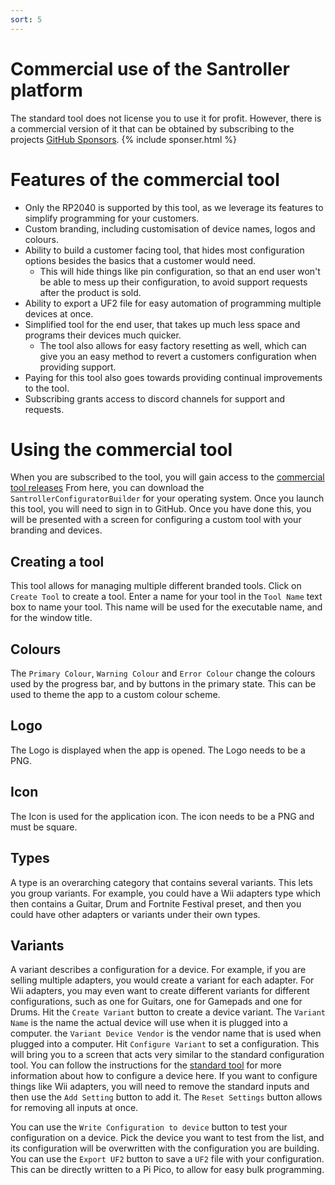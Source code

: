 ```yaml
---
sort: 5
---
```

# Commercial use of the Santroller platform
The standard tool does not license you to use it for profit. 
However, there is a commercial version of it that can be obtained by subscribing to the projects [GitHub Sponsors](https://github.com/sponsors/sanjay900).
{% include sponser.html %}

# Features of the commercial tool
* Only the RP2040 is supported by this tool, as we leverage its features to simplify programming for your customers.
* Custom branding, including customisation of device names, logos and colours.
* Ability to build a customer facing tool, that hides most configuration options besides the basics that a customer would need.
  * This will hide things like pin configuration, so that an end user won't be able to mess up their configuration, to avoid support requests after the product is sold.
* Ability to export a UF2 file for easy automation of programming multiple devices at once.
* Simplified tool for the end user, that takes up much less space and programs their devices much quicker.
  * The tool also allows for easy factory resetting as well, which can give you an easy method to revert a customers configuration when providing support.
* Paying for this tool also goes towards providing continual improvements to the tool.  
* Subscribing grants access to discord channels for support and requests.

# Using the commercial tool
When you are subscribed to the tool, you will gain access to the [commercial tool releases](https://github.com/Santroller/SantrollerConfiguratorBinaries/releases)
From here, you can download the `SantrollerConfiguratorBuilder` for your operating system.
Once you launch this tool, you will need to sign in to GitHub. Once you have done this, you will be presented with a screen for configuring a custom tool with your branding and devices.

## Creating a tool
This tool allows for managing multiple different branded tools. Click on `Create Tool` to create a tool.
Enter a name for your tool in the `Tool Name` text box to name your tool. This name will be used for the executable name, and for the window title.

## Colours
The `Primary Colour`, `Warning Colour` and `Error Colour` change the colours used by the progress bar, and by buttons in the primary state. This can be used to theme the app to a custom colour scheme.

## Logo
The Logo is displayed when the app is opened. The Logo needs to be a PNG.

## Icon
The Icon is used for the application icon. The icon needs to be a PNG and must be square.

## Types
A type is an overarching category that contains several variants. This lets you group variants. For example, you could have a Wii adapters type which then contains a Guitar, Drum and Fortnite Festival preset, and then you could have other adapters or variants under their own types.

## Variants
A variant describes a configuration for a device. For example, if you are selling multiple adapters, you would create a variant for each adapter. For Wii adapters, you may even want to create different variants for different configurations, such as one for Guitars, one for Gamepads and one for Drums.
Hit the `Create Variant` button to create a device variant. The `Variant Name` is the name the actual device will use when it is plugged into a computer. the `Variant Device Vendor` is the vendor name that is used when plugged into a computer.
Hit `Configure Variant` to set a configuration. This will bring you to a screen that acts very similar to the standard configuration tool. You can follow the instructions for the [standard tool](https://santroller.tangentmc.net/tool/using.html#the-main-screen) for more information about how to configure a device here. If you want to configure things like Wii adapters, you will need to remove the standard inputs and then use the `Add Setting` button to add it. The `Reset Settings` button allows for removing all inputs at once. 

You can use the `Write Configuration to device` button to test your configuration on a device. Pick the device you want to test from the list, and its configuration will be overwritten with the configuration you are building.
You can use the `Export UF2` button to save a `UF2` file with your configuration. This can be directly written to a Pi Pico, to allow for easy bulk programming.
